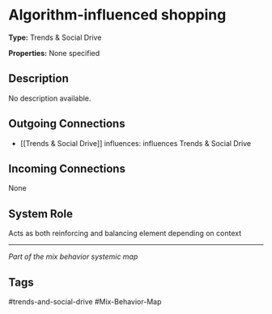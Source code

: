 # Algorithm-influenced shopping

**Type:** Trends & Social Drive

**Properties:** None specified

## Description
No description available.

## Outgoing Connections
- [[Trends & Social Drive]] influences: influences Trends & Social Drive

## Incoming Connections
None

## System Role
Acts as both reinforcing and balancing element depending on context

---
*Part of the mix behavior systemic map*

## Tags
#trends-and-social-drive #Mix-Behavior-Map
